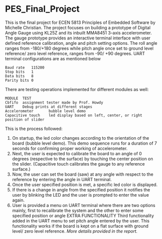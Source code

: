 # PES_Final_Project
This is the final project for ECEN 5813 Principles of Embedded Software by Michelle Christian. 
The project focuses on building a prototype of Digital Angle Gauge using KL25Z and its inbuilt MMA8451 3-axis accelerometer. The gauge prototype provides an interactive terminal interface with user defined reference calibration, angle and pitch setting options. The roll angle ranges from -180/+180 degrees while pitch angle once set to ground level reference/ zero level reference, ranges from -90/ +90 degrees.
UART terminal configurations are as mentioned below
```
Baud rate 	115200
Stop bits 	1
Data bits 	8
Parity bits	0
```
There are testing operations implemented for different modules as well:
```
MODULE	TEST
Cbfifo 	assignment tester made by Prof. Howdy
UART	Debug prints at different stages
Accelerometer		bubble level demo
Capacitive touch  	led display based on left, center, or right position of slider
```

This is the process followed:
1.	On startup, the led color changes according to the orientation of the board (bubble level demo). This demo sequence runs for a duration of 7 seconds for confirming proper working of accelerometer.
2.	Next, the user is expected to calibrate the board to an angle of 0 degrees (respective to the surface) by touching the center position on the slider. (Capacitive touch calibrates the gauge to any reference surface.)
3.	Now, the user can set the board (saw) at any angle with respect to the reference by entering the angle in UART terminal.
4.	Once the user specified position is met, a specific led color is displayed.
5.	If there is a change in angle from the specified position it notifies the user by blinking the LED and the user is prompted to enter the value again.
6.	User is provided a menu on UART terminal where there are two options mainly, first to recalibrate the system and the other to enter some specified position or angle
EXTRA FUNCTIONALITY
Third functionality added  in the UART menu to set pitch angle entered by the user. This functionality works if the board is kept on a flat surface with ground level/ zero level reference.
*More details provided in the report.*
